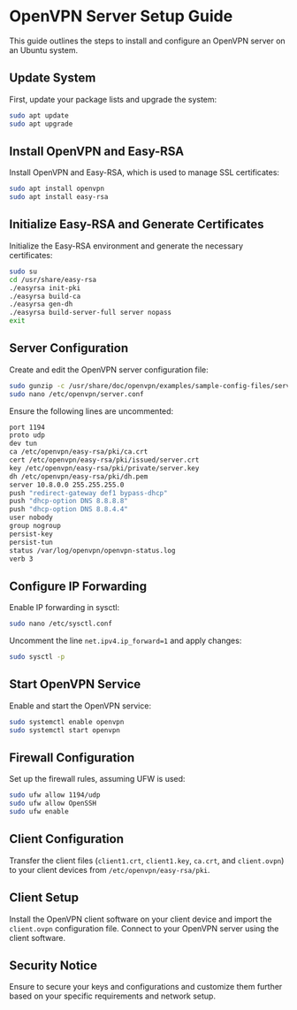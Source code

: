 # OpenVPN Server Setup Guide

This guide outlines the steps to install and configure an OpenVPN server on an Ubuntu system.

## Update System

First, update your package lists and upgrade the system:

```bash
sudo apt update
sudo apt upgrade
```

## Install OpenVPN and Easy-RSA

Install OpenVPN and Easy-RSA, which is used to manage SSL certificates:

```bash
sudo apt install openvpn
sudo apt install easy-rsa
```

## Initialize Easy-RSA and Generate Certificates

Initialize the Easy-RSA environment and generate the necessary certificates:

```bash
sudo su
cd /usr/share/easy-rsa
./easyrsa init-pki
./easyrsa build-ca
./easyrsa gen-dh
./easyrsa build-server-full server nopass
exit
```

## Server Configuration

Create and edit the OpenVPN server configuration file:

```bash
sudo gunzip -c /usr/share/doc/openvpn/examples/sample-config-files/server.conf.gz | sudo tee /etc/openvpn/server.conf
sudo nano /etc/openvpn/server.conf
```

Ensure the following lines are uncommented:

```bash
port 1194
proto udp
dev tun
ca /etc/openvpn/easy-rsa/pki/ca.crt
cert /etc/openvpn/easy-rsa/pki/issued/server.crt
key /etc/openvpn/easy-rsa/pki/private/server.key
dh /etc/openvpn/easy-rsa/pki/dh.pem
server 10.8.0.0 255.255.255.0
push "redirect-gateway def1 bypass-dhcp"
push "dhcp-option DNS 8.8.8.8"
push "dhcp-option DNS 8.8.4.4"
user nobody
group nogroup
persist-key
persist-tun
status /var/log/openvpn/openvpn-status.log
verb 3
```

## Configure IP Forwarding

Enable IP forwarding in sysctl:

```bash
sudo nano /etc/sysctl.conf
```

Uncomment the line `net.ipv4.ip_forward=1` and apply changes:

```bash
sudo sysctl -p
```

## Start OpenVPN Service

Enable and start the OpenVPN service:

```bash
sudo systemctl enable openvpn
sudo systemctl start openvpn
```

## Firewall Configuration

Set up the firewall rules, assuming UFW is used:

```bash
sudo ufw allow 1194/udp
sudo ufw allow OpenSSH
sudo ufw enable
```

## Client Configuration

Transfer the client files (`client1.crt`, `client1.key`, `ca.crt`, and `client.ovpn`) to your client devices from `/etc/openvpn/easy-rsa/pki`.

## Client Setup

Install the OpenVPN client software on your client device and import the `client.ovpn` configuration file. Connect to your OpenVPN server using the client software.

## Security Notice

Ensure to secure your keys and configurations and customize them further based on your specific requirements and network setup.
